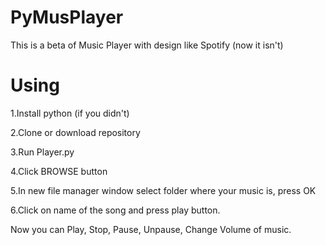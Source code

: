# PyMusPlayer

This is a beta of Music Player with design like Spotify (now it isn't)

# Using 

1.Install  python (if you didn't)

2.Clone or download repository

3.Run Player.py

4.Click BROWSE button

5.In new file manager window select folder where your music is, press OK

6.Click on name of the song and press play button.

Now you can Play, Stop, Pause, Unpause, Change Volume of music.
